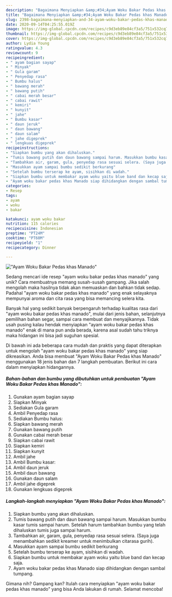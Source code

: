 ```yaml
---
description: "Bagaimana Menyiapkan &amp;#34;Ayam Woku Bakar Pedas khas Manado&amp;#34; Anti Gagal"
title: "Bagaimana Menyiapkan &amp;#34;Ayam Woku Bakar Pedas khas Manado&amp;#34; Anti Gagal"
slug: 2398-bagaimana-menyiapkan-and-34-ayam-woku-bakar-pedas-khas-manado-and-34-anti-gagal
date: 2020-09-14T04:25:55.019Z
image: https://img-global.cpcdn.com/recipes/c9d3eb89e84cf3a5/751x532cq70/ayam-woku-bakar-pedas-khas-manado-foto-resep-utama.jpg
thumbnail: https://img-global.cpcdn.com/recipes/c9d3eb89e84cf3a5/751x532cq70/ayam-woku-bakar-pedas-khas-manado-foto-resep-utama.jpg
cover: https://img-global.cpcdn.com/recipes/c9d3eb89e84cf3a5/751x532cq70/ayam-woku-bakar-pedas-khas-manado-foto-resep-utama.jpg
author: Lydia Young
ratingvalue: 4.3
reviewcount: 9
recipeingredient:
- " ayam bagian sayap"
- " Minyak"
- " Gula garam"
- " Penyedap rasa"
- " Bumbu halus"
- " bawang merah"
- " bawang putih"
- " cabai merah besar"
- " cabai rawit"
- " kemiri"
- " kunyit"
- " jahe"
- " Bumbu kasar"
- " daun jeruk"
- " daun bawang"
- " daun salam"
- " jahe digeprek"
- " lengkuas digeprek"
recipeinstructions:
- "Siapkan bumbu yang akan dihaluskan."
- "Tumis bawang putih dan daun bawang sampai harum. Masukkan bumbu kasar tumis sampai harum. Setelah harum tambahkan bumbu yang telah dihaluskan tumis juga sampai harum."
- "Tambahkan air, garam, gula, penyedap rasa sesuai selera. (Saya juga menambahkan sedikit kreamer untuk menimbulkan citarasa gurih)."
- "Masukkan ayam sampai bumbu sedikit berkurang"
- "Setelah bumbu terserap ke ayam, sisihkan di wadah."
- "Siapkan bumbu untuk membakar ayam woku yaitu blue band dan kecap saja."
- "Ayam woku bakar pedas khas Manado siap dihidangkan dengan sambal tumpang."
categories:
- Resep
tags:
- ayam
- woku
- bakar

katakunci: ayam woku bakar 
nutrition: 115 calories
recipecuisine: Indonesian
preptime: "PT24M"
cooktime: "PT60M"
recipeyield: "1"
recipecategory: Dinner

---
```



![&#34;Ayam Woku Bakar Pedas khas Manado&#34;](https://img-global.cpcdn.com/recipes/c9d3eb89e84cf3a5/751x532cq70/ayam-woku-bakar-pedas-khas-manado-foto-resep-utama.jpg)

Sedang mencari ide resep &#34;ayam woku bakar pedas khas manado&#34; yang unik? Cara membuatnya memang susah-susah gampang. Jika salah mengolah maka hasilnya tidak akan memuaskan dan bahkan tidak sedap. Padahal &#34;ayam woku bakar pedas khas manado&#34; yang enak selayaknya mempunyai aroma dan cita rasa yang bisa memancing selera kita.

Banyak hal yang sedikit banyak berpengaruh terhadap kualitas rasa dari &#34;ayam woku bakar pedas khas manado&#34;, mulai dari jenis bahan, selanjutnya pemilihan bahan segar, sampai cara membuat dan menyajikannya. Tidak usah pusing kalau hendak menyiapkan &#34;ayam woku bakar pedas khas manado&#34; enak di mana pun anda berada, karena asal sudah tahu triknya maka hidangan ini bisa jadi suguhan spesial.




Di bawah ini ada beberapa cara mudah dan praktis yang dapat diterapkan untuk mengolah &#34;ayam woku bakar pedas khas manado&#34; yang siap dikreasikan. Anda bisa membuat &#34;Ayam Woku Bakar Pedas khas Manado&#34; menggunakan 18 jenis bahan dan 7 langkah pembuatan. Berikut ini cara dalam menyiapkan hidangannya.

<!--inarticleads1-->

##### Bahan-bahan dan bumbu yang dibutuhkan untuk pembuatan &#34;Ayam Woku Bakar Pedas khas Manado&#34;:

1. Gunakan  ayam bagian sayap
1. Siapkan  Minyak
1. Sediakan  Gula garam
1. Ambil  Penyedap rasa
1. Sediakan  Bumbu halus:
1. Siapkan  bawang merah
1. Gunakan  bawang putih
1. Gunakan  cabai merah besar
1. Siapkan  cabai rawit
1. Siapkan  kemiri
1. Siapkan  kunyit
1. Ambil  jahe
1. Ambil  Bumbu kasar:
1. Ambil  daun jeruk
1. Ambil  daun bawang
1. Gunakan  daun salam
1. Ambil  jahe digeprek
1. Gunakan  lengkuas digeprek




<!--inarticleads2-->

##### Langkah-langkah menyiapkan &#34;Ayam Woku Bakar Pedas khas Manado&#34;:

1. Siapkan bumbu yang akan dihaluskan.
1. Tumis bawang putih dan daun bawang sampai harum. Masukkan bumbu kasar tumis sampai harum. Setelah harum tambahkan bumbu yang telah dihaluskan tumis juga sampai harum.
1. Tambahkan air, garam, gula, penyedap rasa sesuai selera. (Saya juga menambahkan sedikit kreamer untuk menimbulkan citarasa gurih).
1. Masukkan ayam sampai bumbu sedikit berkurang
1. Setelah bumbu terserap ke ayam, sisihkan di wadah.
1. Siapkan bumbu untuk membakar ayam woku yaitu blue band dan kecap saja.
1. Ayam woku bakar pedas khas Manado siap dihidangkan dengan sambal tumpang.




Gimana nih? Gampang kan? Itulah cara menyiapkan &#34;ayam woku bakar pedas khas manado&#34; yang bisa Anda lakukan di rumah. Selamat mencoba!
